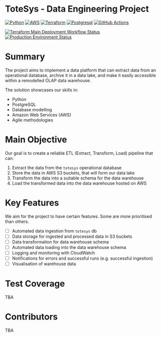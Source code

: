 # ToteSys - Data Engineering Project

[![Python](https://img.shields.io/badge/Python-FFD43B?style=for-the-badge&logo=python&logoColor=blue)](https://www.python.org/)
[![AWS](https://img.shields.io/badge/Amazon_AWS-FF9900?style=for-the-badge&logo=amazonaws&logoColor=white)](https://aws.amazon.com/)
[![Terraform](https://img.shields.io/badge/Terraform-7B42BC?style=for-the-badge&logo=terraform&logoColor=white)](https://www.terraform.io/)
[![Postgresql](https://img.shields.io/badge/PostgreSQL-316192?style=for-the-badge&logo=postgresql&logoColor=white)](https://www.postgresql.org/)
[![GitHub Actions](https://img.shields.io/badge/GitHub_Actions-2088FF?style=for-the-badge&logo=github-actions&logoColor=white)](https://github.com/features/actions)

[![Terraform Main Deployment Workflow Status](https://img.shields.io/github/actions/workflow/status/ajschofield/de-project-bentley/deploy.yml?branch=main&style=flat-square&label=deploy)](https://github.com/ajschofield/de-project-bentley/actions/workflows/deploy.yml?query=branch%3Amain)
[![Production Environment Status](https://img.shields.io/github/deployments/ajschofield/de-project-bentley/production?style=flat-square&label=env)](https://github.com/ajschofield/de-project-bentley/deployments/production)
# Summary
The project aims to implement a data platform that can extract data from an
operational database, archive it in a data lake, and make it easily accessible
within a remodelled OLAP data warehouse.

The solution showcases our skills in:

- Python
- PostgreSQL
- Database modelling
- Amazon Web Services (AWS)
- Agile methodologies

# Main Objective

Our goal is to create a reliable ETL (Extract, Transform, Load) pipeline that
can:

1. Extract the data from the `totesys` operational database
2. Store the data in AWS S3 buckets, that will form our data lake
3. Transform the data into a suitable schema for the data warehouse
4. Load the transformed data into the data warehouse hosted on AWS

# Key Features

We aim for the project to have certain features. Some are more prioritised than
others.

- [ ] Automated data ingestion from `totesys` db
- [ ] Data storage for ingested and processed data in S3 buckets
- [ ] Data transformation for data warehouse schema
- [ ] Automated data loading into the data warehouse schema
- [ ] Logging and monitoring with CloudWatch
- [ ] Notifications for errors and successful runs (e.g. successful ingestion)
- [ ] Visualisation of warehouse data

# Test Coverage
TBA

# Contributors
TBA